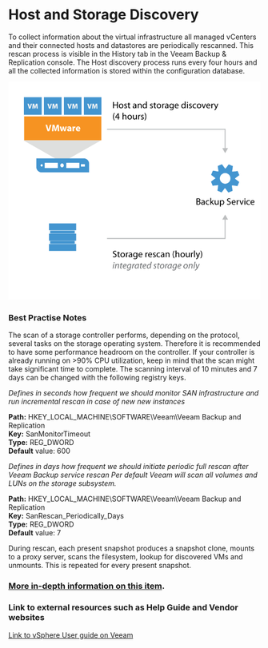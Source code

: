# **Host and Storage Discovery**

To collect information about the virtual infrastructure all managed vCenters and their connected hosts and datastores are periodically rescanned. This rescan process is visible in the History tab in the Veeam Backup & Replication console. The Host discovery process runs every four hours and all the collected information is stored within the configuration database.


![Host and storage discovery](./pictures/backup_server_data_flow_1.png)

### Best Practise Notes

The scan of a storage controller performs, depending on the protocol, several tasks on the storage operating system. Therefore it is recommended to have some performance headroom on the controller. If your controller is already running on >90% CPU utilization, keep in mind that the scan might take significant time to complete.
The scanning interval of 10 minutes and 7 days can be changed with the following registry keys.

*Defines in seconds how frequent we should monitor SAN infrastructure and run incremental rescan in case of new new instances*

**Path:** HKEY_LOCAL_MACHINE\SOFTWARE\Veeam\Veeam Backup and Replication  
**Key:** SanMonitorTimeout  
**Type:** REG_DWORD  
**Default** value: 600  

*Defines in days how frequent we should initiate periodic full rescan after Veeam Backup service rescan Per default Veeam will scan all volumes and LUNs on the storage subsystem.*

**Path:** HKEY_LOCAL_MACHINE\SOFTWARE\Veeam\Veeam Backup and Replication  
**Key:** SanRescan_Periodically_Days  
**Type:** REG_DWORD  
**Default** value: 7  


 During rescan, each present snapshot produces a snapshot clone, mounts to a proxy server, scans the filesystem, lookup for discovered VMs and unmounts. This is repeated for every present snapshot.

### [More in-depth information on this item](./More_information_on_Host_and_Storage_Discovery.md).



### Link to external resources such as Help Guide and Vendor websites

[Link to vSphere User guide on Veeam ](https://helpcenter.veeam.com/docs/backup/vsphere/storage_rescan.html?ver=95u4)
